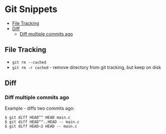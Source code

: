 # Git Snippets

<!-- MarkdownTOC -->

* [File Tracking](#file-tracking)
* [Diff](#diff)
    * [Diff multiple commits ago](#diff-multiple-commits-ago)

<!-- /MarkdownTOC -->

<a id="file-tracking"></a>
## File Tracking
* `git rm --cached`
* `git rm -r cached` - remove directory from git tracking, but keep on disk 

<a id="diff"></a>
## Diff

<a id="diff-multiple-commits-ago"></a>
### Diff multiple commits ago

Example - diffs two commits ago:
```git
$ git diff HEAD^^ HEAD main.c
$ git diff HEAD^^..HEAD -- main.c
$ git diff HEAD~2 HEAD -- main.c
```
